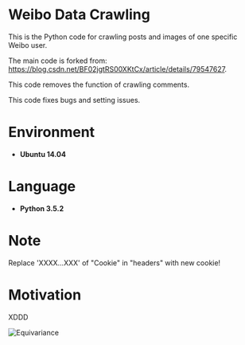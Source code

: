 # Weibo Data Crawling
This is the Python code for crawling posts and images of one specific Weibo user.

The main code is forked from: https://blog.csdn.net/BF02jgtRS00XKtCx/article/details/79547627. 

This code removes the function of crawling comments.

This code fixes bugs and setting issues.

# Environment

* __Ubuntu 14.04__

# Language

* __Python 3.5.2__

# Note

Replace 'XXXX...XXX' of "Cookie" in "headers" with new cookie! 

# Motivation

XDDD

![Equivariance](https://github.com/HeZhang1994/weibo-text-img-crawl/blob/master/JuJingyi_Weibo/1/1.jpg)
